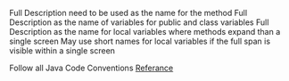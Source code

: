 Full Description need to be used as the name for the method
Full Description as the name of variables for public and class variables
Full Description as the name for local variables where methods expand than a single screen
May use short names for local variables if the full span is visible within a single screen

Follow all Java Code Conventions
[Referance](https://www.oracle.com/technetwork/java/codeconventions-150003.pdf)